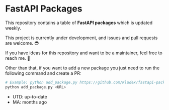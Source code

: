 # FastAPI Packages

This repository contains a table of **FastAPI packages** which is updated weekly.

This project is currently under development, and issues and pull requests are welcome. 😎

If you have ideas for this repository and want to be a maintainer, feel free to reach me. 👀

Other than that, if you want to add a new package you just need to run the following command and create a PR:

``` bash
# Example: python add_package.py https://github.com/Kludex/fastapi-packages/
python add_package.py <URL>
```

* UTD: up-to-date
* MA: months ago
